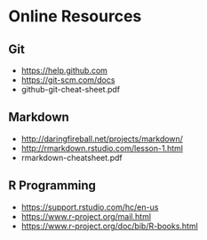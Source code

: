 # Online Resources

## Git
* https://help.github.com
* https://git-scm.com/docs
* github-git-cheat-sheet.pdf

## Markdown
* http://daringfireball.net/projects/markdown/
* http://rmarkdown.rstudio.com/lesson-1.html
* rmarkdown-cheatsheet.pdf

## R Programming
* https://support.rstudio.com/hc/en-us
* https://www.r-project.org/mail.html
* https://www.r-project.org/doc/bib/R-books.html

